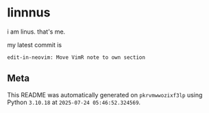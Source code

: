 # linnnus

i am linus. that's me.

my latest commit is

```
edit-in-neovim: Move VimR note to own section
```

## Meta

This README was automatically generated on `pkrvmwwozixf3lp` using Python
`3.10.18` at `2025-07-24 05:46:52.324569`.
